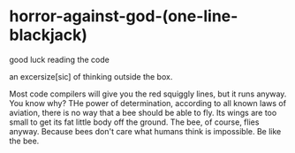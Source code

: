 # horror-against-god-(one-line-blackjack)
good luck reading the code

an excersize[sic] of thinking outside the box.

Most code compilers will give you the red squiggly lines, but it runs anyway. You know why? THe power of determination, according to all known laws of aviation, there is no way that a bee should be able to fly. Its wings are too small to get its fat little body off the ground. The bee, of course, flies anyway. Because bees don't care what humans think is impossible.
Be like the bee. 
